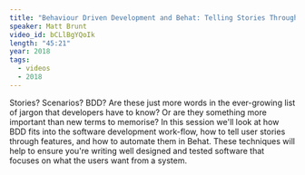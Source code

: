 ```yaml
---
title: "Behaviour Driven Development and Behat: Telling Stories Through Code"
speaker: Matt Brunt
video_id: bCLlBgYQoIk
length: "45:21"
year: 2018
tags:
  - videos
  - 2018
---
```


Stories? Scenarios? BDD? Are these just more words in the ever-growing list of jargon that developers have to know? Or are they something more important than new terms to memorise? In this session we'll look at how BDD fits into the software development work-flow, how to tell user stories through features, and how to automate them in Behat. These techniques will help to ensure you're writing well designed and tested software that focuses on what the users want from a system.

